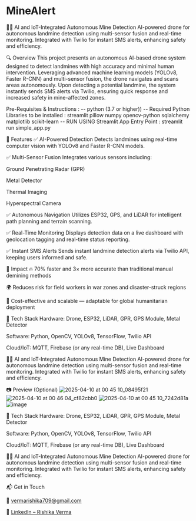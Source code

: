 # MineAlert
🧠🚁 AI and IoT-Integrated Autonomous Mine Detection
AI-powered drone for autonomous landmine detection using multi-sensor fusion and real-time monitoring. Integrated with Twilio for instant SMS alerts, enhancing safety and efficiency.

🔍 Overview
This project presents an autonomous AI-based drone system designed to detect landmines with high accuracy and minimal human intervention. Leveraging advanced machine learning models (YOLOv8, Faster R-CNN) and multi-sensor fusion, the drone navigates and scans areas autonomously. Upon detecting a potential landmine, the system instantly sends SMS alerts via Twilio, ensuring quick response and increased safety in mine-affected zones.

 Pre-Requisites & Instructions :
-- python (3.7 or higher))
-- Required Python Libraries to be installed : streamlit
                                               pillow
                                               numpy
                                               opencv-python
                                               sqlalchemy
                                               matplotlib
                                               scikit-learn 
-- RUN USING Streamlit App Entry Point : streamlit run simple_app.py


🚀 Features
✅ AI-Powered Detection
Detects landmines using real-time computer vision with YOLOv8 and Faster R-CNN models.

✅ Multi-Sensor Fusion
Integrates various sensors including:

Ground Penetrating Radar (GPR)

Metal Detector

Thermal Imaging

Hyperspectral Camera

✅ Autonomous Navigation
Utilizes ESP32, GPS, and LiDAR for intelligent path planning and terrain scanning.

✅ Real-Time Monitoring
Displays detection data on a live dashboard with geolocation tagging and real-time status reporting.

✅ Instant SMS Alerts
Sends instant landmine detection alerts via Twilio API, keeping users informed and safe.


🌟 Impact
🔥 70% faster and 3× more accurate than traditional manual demining methods

🌍 Reduces risk for field workers in war zones and disaster-struck regions

💸 Cost-effective and scalable — adaptable for global humanitarian deployment



📁 Tech Stack
Hardware: Drone, ESP32, LiDAR, GPR, GPS Module, Metal Detector

Software: Python, OpenCV, YOLOv8, TensorFlow, Twilio API

Cloud/IoT: MQTT, Firebase (or any real-time DB), Live Dashboard

🧠🚁 AI and IoT-Integrated Autonomous Mine Detection
AI-powered drone for autonomous landmine detection using multi-sensor fusion and real-time monitoring. Integrated with Twilio for instant SMS alerts, enhancing safety and efficiency.



📷 Preview (Optional)
![2025-04-10 at 00 45 10_08495f21](https://github.com/user-attachments/assets/141eda00-912d-402f-9c6d-43af187d2b37)
![2025-04-10 at 00 46 04_cf82cbb0](https://github.com/user-attachments/assets/487c8496-df56-45b2-a0e4-99a17be688f8)
![2025-04-10 at 00 45 10_7242d81a](https://github.com/user-attachments/assets/81981b9e-726d-47fd-bed0-ac619aa918a5)
![image](https://github.com/user-attachments/assets/38790811-9ec2-43c0-97e3-8fac6525d5d4)


📁 Tech Stack
Hardware: Drone, ESP32, LiDAR, GPR, GPS Module, Metal Detector

Software: Python, OpenCV, YOLOv8, TensorFlow, Twilio API

Cloud/IoT: MQTT, Firebase (or any real-time DB), Live Dashboard

🧠🚁 AI and IoT-Integrated Autonomous Mine Detection
AI-powered drone for autonomous landmine detection using multi-sensor fusion and real-time monitoring. Integrated with Twilio for instant SMS alerts, enhancing safety and efficiency.




📬 Get in Touch

📧 vermarishika709@gmail.com

🔗 [LinkedIn – Rishika Verma](https://www.linkedin.com/in/rishika-verma-49b366287?utm_source=share&utm_campaign=share_via&utm_content=profile&utm_medium=android_app)


